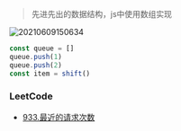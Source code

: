 > 先进先出的数据结构，js中使用数组实现

![20210609150634](https://cdn.jsdelivr.net/gh/rsl140/imgCdn@main/imgs/20210609150634.png)

``` js
const queue = []
queue.push(1)
queue.push(2)
const item = shift()
```

### LeetCode

- [933.最近的请求次数](https://leetcode-cn.com/problems/number-of-recent-calls/)